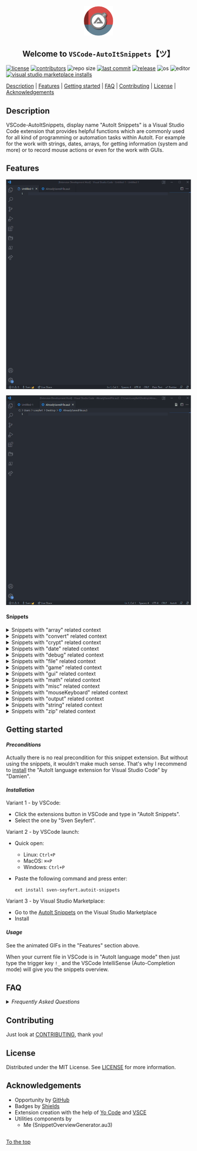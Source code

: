 #####

<p align="center">
    <img src="media/images/icon.png" width="80" />
    <h2 align="center">Welcome to <code>VSCode-AutoItSnippets</code>【ツ】</h2>
</p>

[![license](https://img.shields.io/badge/license-MIT-ff69b4.svg?style=flat-square&logo=spdx)](https://github.com/Sven-Seyfert/VSCode-AutoItSnippets/blob/main/LICENSE.md)
[![contributors](https://img.shields.io/github/contributors/Sven-Seyfert/VSCode-AutoItSnippets.svg?style=flat-square&logo=github)](https://github.com/Sven-Seyfert/VSCode-AutoItSnippets/graphs/contributors)
![repo size](https://img.shields.io/github/repo-size/Sven-Seyfert/VSCode-AutoItSnippets.svg?style=flat-square&logo=github)
[![last commit](https://img.shields.io/github/last-commit/Sven-Seyfert/VSCode-AutoItSnippets.svg?style=flat-square&logo=github)](https://github.com/Sven-Seyfert/VSCode-AutoItSnippets/commits/main)
[![release](https://img.shields.io/github/release/Sven-Seyfert/VSCode-AutoItSnippets.svg?style=flat-square&logo=github)](https://github.com/Sven-Seyfert/VSCode-AutoItSnippets/releases/latest)
![os](https://img.shields.io/badge/os-windows-yellow.svg?style=flat-square&logo=windows)
![editor](https://img.shields.io/badge/editor-VSCode-blueviolet.svg?style=flat-square&logo=visual-studio-code)
[![visual studio marketplace installs](https://img.shields.io/visual-studio-marketplace/i/sven-seyfert.autoit-snippets?style=flat-square&color=3C873A)](https://marketplace.visualstudio.com/items?itemName=sven-seyfert.autoit-snippets)

[Description](#description) | [Features](#features) | [Getting started](#getting-started) | [FAQ](#faq) | [Contributing](#contributing) | [License](#license) | [Acknowledgements](#acknowledgements)

## Description

VSCode-AutoItSnippets, display name "AutoIt Snippets" is a Visual Studio Code extension that provides helpful functions which are commonly used for all kind of programming or automation tasks within AutoIt. For example for the work with strings, dates, arrays, for getting information (system and more) or to record mouse actions or even for the work with GUIs.

## Features

![usage](media/screenshots/usageExample1.gif)

![usage](media/screenshots/usageExample2.gif)

#### Snippets

<details>
<summary>Snippets with "array" related context</summary>
<p>

| Snippet | Prefix | Description |
| :--- | :--- | :--- |
| ArrayCreate | !_ArrayCreate | Create and initialize a 1D array as example. |
| ArrayCreate2d | !_ArrayCreate2d | Create and initialize a 2d array as example. |
| ArrayDisplay | !_ArrayDisplay | Default _ArrayDisplay with the array name as title. |
| ArrayItemsToString | !_ArrayItemsToString | Combines all array items to a string. Similar to _ArrayToString function, but simpler. |
| FileContentToArray | !_FileContentToArray | File content or multiline string to array. |
| FilterEmptyLinesFromArray | !_FilterEmptyLinesFromArray | Remove empty strings from array. |
| GetCount | !_GetCount | Get array index count. |
| SortColumnSequenceOf2dArray | !_SortColumnSequenceOf2dArray | Sort column sequence alphabetically of a multidimensional array. |
| TransformToZeroBasedArray | !_TransformToZeroBasedArray | Transform an array which starts on index one to a zero based array. |

<p>
</details>

<details>
<summary>Snippets with "convert" related context</summary>
<p>

| Snippet | Prefix | Description |
| :--- | :--- | :--- |
| Base64ToBinary | !_Base64ToBinary | Convert a Base64 string to a binary string (vString). |
| BinaryToBase64 | !_BinaryToBase64 | Reads a binary file and convert to Base64 string. |
| ConvertBinToInt | !_ConvertBinToInt | Convert binary to integer. |
| ConvertHexToInt | !_ConvertHexToInt | Convert hex to integer. |
| ConvertIntToBin | !_ConvertIntToBin | Convert integer to binary. |
| ConvertIntToHex | !_ConvertIntToHex | Convert integer to hex. |
| ConvertIntToOct | !_ConvertIntToOct | Convert integer to octal number. |
| HexColorInvert | !_HexColorInvert | Invert the given hex color. |

<p>
</details>

<details>
<summary>Snippets with "crypt" related context</summary>
<p>

| Snippet | Prefix | Description |
| :--- | :--- | :--- |
| DecryptFromUtf16LittleEndian | !_DecryptFromUtf16LittleEndian | Decrypt from UTF16 Little Endian (UTF-16LE). |
| DecryptString | !_DecryptString | Decrypt a encrypted string by your default crypt key to be human readable. |
| EncryptString | !_EncryptString | Encrypt string by your default crypt key to encrypted unreadable string. |
| EncryptToUtf16LittleEndian | !_EncryptToUtf16LittleEndian | Encrypt to UTF16 Little Endian (UTF-16LE). |

<p>
</details>

<details>
<summary>Snippets with "date" related context</summary>
<p>

| Snippet | Prefix | Description |
| :--- | :--- | :--- |
| CalendarWeekToDays | !_CalendarWeekToDays | Get an array of days from the given calendar week. |
| GetDateDiffByBoundary | !_GetDateDiffByBoundary | Get date diff by boundary (e. g. 90 days from the current day). |
| GetDateTime | !_GetDateTime | Get current date and time as a timestamp. |
| GetHHMMSSOfSeconds | !_GetHHMMSSOfSeconds | Get hours, minutes and seconds of given seconds (reverse of _GetSecondsOfHHMMSS). |
| GetSecondsOfHHMMSS | !_GetSecondsOfHHMMSS | Get seconds of given hours, minutes and seconds (reverse of _GetHHMMSSOfSeconds). |
| GetTimerDiffInSecOrMin | !_GetTimerDiffInSecOrMin | Get timer diff in seconds or minutes. |

<p>
</details>

<details>
<summary>Snippets with "debug" related context</summary>
<p>

| Snippet | Prefix | Description |
| :--- | :--- | :--- |
| DoesFunctionExists | !_DoesFunctionExists | Check function exists by name of the function in the given file. |
| GetListOfAllFunctions | !_GetListOfAllFunctions | List all functions of the given file to an array. |
| GetListOfAllVariables | !_GetListOfAllVariables | List all variables of the given file to an array. |

<p>
</details>

<details>
<summary>Snippets with "file" related context</summary>
<p>

| Snippet | Prefix | Description |
| :--- | :--- | :--- |
| AddBackslashToPathEnd | !_AddBackslashToPathEnd | Ensure trailing backslash for a path. |
| AppendToFile | !_AppendToFile | Append text to file. |
| CreateFileWithSpecificSize | !_CreateFileWithSpecificSize | Create a dummy file with a specific file size. |
| ExistsNotAllowedCharacters | !_ExistsNotAllowedCharacters | Check string for not allowed characters regarding a file renaming action. |
| FileExistsBranch | !_FileExistsBranch | Check condition for file or directory exists. |
| GetFileContent | !_GetFileContent | Get file content to string. |
| GetFileProperties | !_GetFileProperties | Get all possible file properties to array. |
| GetFilePropertyValue | !_GetFilePropertyValue | Get specific file property value. |
| GetFileShare | !_GetFileShare | Get a list of FileShares as array. |
| GetJustFileExtension | !_GetJustFileExtension | Get just the file extension of a file name or file path. |
| GetJustFileName | !_GetJustFileName | Get just the file name of a file path (including the file extension). |
| GetJustPathOfFile | !_GetJustPathOfFile | Get just the path of a file. |
| IsFileInUse | !_IsFileInUse | Check is file in use by another process. |
| OpenFolder | !_OpenFolder | Open a given folder. |
| RelativeToAbsolutePath | !_RelativeToAbsolutePath | Resolve relative path to absolute path. |
| SaveBinaryToFile | !_SaveBinaryToFile | Create a binary file out of a binary string (vString). See _Base64ToBinary function. |
| SetMaxDirectories | !_SetMaxDirectories | Remove directories until the maximum count of directories is reached (e. g. for log directories with a timestamp as name). |
| SetMaxFiles | !_SetMaxFiles | Remove files until the maximum count of files is reached (e. g. for log files with a timestamp as name). |
| SortFileByAscOrDesc | !_SortFileByAscOrDesc | Sort file content ascending or descending. |
| WriteFile | !_WriteFile | Create or overwrite a file with the given content. |

<p>
</details>

<details>
<summary>Snippets with "game" related context</summary>
<p>

| Snippet | Prefix | Description |
| :--- | :--- | :--- |
| GetDistanceByPythagoras | !_GetDistanceByPythagoras | Get the distance from one point to an other point by Pythagoras. |
| IsKeyPressed | !_IsKeyPressed | Indicates that a key of the keyboard is pressed. Returns the boolean. |
| IsKeyReleased | !_IsKeyReleased | Indicates that a key of the keyboard was released after it was pressed. Returns the boolean. |
| IsPointPositionBetween | !_IsPointPositionBetween | Detects whether the position of a point is between two other positions. |

<p>
</details>

<details>
<summary>Snippets with "gui" related context</summary>
<p>

| Snippet | Prefix | Description |
| :--- | :--- | :--- |
| GetLabelSize | !_GetLabelSize | Get the label size (with or height in pixel). |
| GetMouseWheelMovementDirection | !_GetMouseWheelMovementDirection | Get the mouse wheel movement direction (mouse wheel detection) on the created GUI. |
| GetRandomColor | !_GetRandomColor | Get random color as html hex color (#) or as variant color (0x). |
| GetTaskbarHeight | !_GetTaskbarHeight | Get the height of windows taskbar. |
| GetWindowHandle | !_GetWindowHandle | Get window handle by title. |
| GuiAllowedInputs | !_GuiAllowedInputs | Control GUI input data by allowed input values (keystrokes). |
| GuiAnimation | !_GuiAnimation | Animates GUI appearance or disappearance by specific slide animations. |
| GuiControlCreateBorder | !_GuiControlCreateBorder | Creates a colored border for a specific control like label or for the whole GUI. |
| GuiFadeIn | !_GuiFadeIn | Fade GUI window in. |
| GuiFadeOut | !_GuiFadeOut | Fade GUI window out. |
| GuiInputFilterWMCommand | !_GuiInputFilterWMCommand | Watch and filter specific GUI input controls by specific RegEx pattern. |
| GuiSetWinToCenter | !_GuiSetWinToCenter | Set window to center on screen. |
| GuiWindowShakeAsHint | !_GuiWindowShakeAsHint | Let the window shake a bit as a popup hint. |
| IsFocusOnGui | !_IsFocusOnGui | Is given GUI in focus (window exists, window is visible, window is enabled and window is active). |
| IsMouseOnGui | !_IsMouseOnGui | Is mouse over the GUI. |
| SetVisualStateOfStartBar | !_SetVisualStateOfStartBar | Toggle visual state of the windows start bar. |
| ShowToolTipInfo | !_ShowToolTipInfo | Show tool tip text with padding. |
| StartBarToggle | !_StartBarToggle | Show or hide windows start bar. |
| ToggleControlVisibility | !_ToggleControlVisibility | Toggle the visibility of an control depending of it's current state. |

<p>
</details>

<details>
<summary>Snippets with "math" related context</summary>
<p>

| Snippet | Prefix | Description |
| :--- | :--- | :--- |
| Get_GreatestCommonDivisor_LeastCommonMultiple | !_Get_GreatestCommonDivisor_LeastCommonMultiple | Get 'greatest common divisor' and 'least common multiple' of to numbers. |
| IsNumberOdd | !_IsNumberOdd | Is number odd or even. |
| KilometresToMiles | !_KilometresToMiles | Calculates the miles of given kilometers. |
| MilesToKilometres | !_MilesToKilometres | Calculates the kilometers of given miles. |

<p>
</details>

<details>
<summary>Snippets with "misc" related context</summary>
<p>

| Snippet | Prefix | Description |
| :--- | :--- | :--- |
| DeleteCurrentScriptAfterRun | !_DeleteCurrentScriptAfterRun | Delete current script after execution (after run). |
| GetMacOrIpAddress | !_GetMacOrIpAddress | Get MAC address or if not found the IP address. |
| GetMonitorResolution | !_GetMonitorResolution | Get monitor resolution data as array. |
| GetProcessPathByPid | !_GetProcessPathByPid | Get process path by process id (PID). |
| MsgBoxWithoutStop | !_MsgBoxWithoutStop | Show a message box without stop/pause the program execution. |
| RunProgram | !_RunProgram | Runs external program with or without parameter in a quite robust way. |
| SetDisplayResolution | !_SetDisplayResolution | Set display resolution to specific display width and height. |
| TalkOverPcVoice | !_TalkOverPcVoice | Let the computer read out your text by the use of the SAPI API. |
| Template | !_Template | Creates a short script template to structure your code. |
| ToggleDesktopIcons | !_ToggleDesktopIcons | Toggles the visibility of the desktop icons. |

<p>
</details>

<details>
<summary>Snippets with "mouseKeyboard" related context</summary>
<p>

| Snippet | Prefix | Description |
| :--- | :--- | :--- |
| DrawRecordedMouseMovesFromFile | !_DrawRecordedMouseMovesFromFile | Draw recorded mouse moves (like a curve) from data of a file (see function _RecordMouseMovesToConsole). |
| MouseDragAndDrop | !_MouseDragAndDrop | Drag and drop mouse action. Mouse click, dragging to the target position and release (drop) mouse key. |
| PressKeyOrSendStringSeveralTimes | !_PressKeyOrSendStringSeveralTimes | Press key (keystroke) or send a string several times. |
| RecordMouseMovesToConsole | !_RecordMouseMovesToConsole | Record mouse move as 'MouseMove(...)' string to console. Which is a preparation step for function _DrawRecordedMouseMovesFromFile. |

<p>
</details>

<details>
<summary>Snippets with "output" related context</summary>
<p>

| Snippet | Prefix | Description |
| :--- | :--- | :--- |
| ConsoleWriteUnicodeChars | !_ConsoleWriteUnicodeChars | Write Unicode characters to the console. |
| GetAutoItEnvironmentInfos | !_GetAutoItEnvironmentInfos | Get AutoIt environment information. |
| GetCommandLineOutput | !_GetCommandLineOutput | Read command line output (result of a given command) to string. |
| GetComputerInfos | !_GetComputerInfos | Get computer information. |
| NewLine | !_NewLine | Get one newline (carriage return and line feed) by default or multiple newlines by optional parameter. |
| Print | !_Print | Extends the default ConsoleWrite function by a default line break and optionally by start- and trailing pipe sign for better notice of whitespaces. |

<p>
</details>

<details>
<summary>Snippets with "string" related context</summary>
<p>

| Snippet | Prefix | Description |
| :--- | :--- | :--- |
| CreateRandomText | !_CreateRandomText | Create a random text (string based on different modi). |
| GetGuid | !_GetGuid | Get a valid GUID. |
| GetGuidSegment | !_GetGuidSegment | Get GUID segment which is used in function _GetGuid. |
| GetUniqueMachineGuidString | !_GetUniqueMachineGuidString | Get unique machine guid as string. |
| NormalizeStringLength | !_NormalizeStringLength | Normalize string length for a good looking table like output result. |
| SplitStringByCountToArray | !_SplitStringByCountToArray | Split a long string by defined count to an array. |
| StringProperWithoutSpaces | !_StringProperWithoutSpaces | Reformat the given string to proper case without spaces ('This string will be reformated to proper case without spaces' => 'ThisStringWillBeReformatedToProperCaseWithoutSpaces'). |
| StringProperWithSpaces | !_StringProperWithSpaces | Reformat the given string to proper case with spaces ('ThisStringWillBeReformatedToStringProperCaseWithSpaces' => 'This String Will Be Reformated To String Proper Case With Spaces'). |

<p>
</details>

<details>
<summary>Snippets with "zip" related context</summary>
<p>

| Snippet | Prefix | Description |
| :--- | :--- | :--- |
| CreateZipArchive | !_CreateZipArchive | Creates a zip archive by windows built in functionality. |
| ExtractZipArchive | !_ExtractZipArchive | Extract a zip archive by windows built in functionality. |
| ExtractZipVia7z | !_ExtractZipVia7z | Extract zip archive by 7z call. |

<p>
</details>

## Getting started

#### *Preconditions*

Actually there is no real precondition for this snippet extension.
But without using the snippets, it wouldn't make much sense.
That's why I recommend to [install](https://marketplace.visualstudio.com/items?itemName=Damien.autoit) the "AutoIt language extension for Visual Studio Code" by "Damien".

#### *Installation*

Variant 1 - by VSCode:

- Click the extensions button in VSCode and type in "AutoIt Snippets".
- Select the one by "Sven Seyfert".

Variant 2 - by VSCode launch:

- Quick open:
  - Linux: `Ctrl+P`
  - MacOS: `⌘+P`
  - Windows: `Ctrl+P`
- Paste the following command and press enter:

  ```
  ext install sven-seyfert.autoit-snippets
  ```

Variant 3 - by Visual Studio Marketplace:

- Go to the [AutoIt Snippets](https://marketplace.visualstudio.com/items?itemName=sven-seyfert.autoit-snippets) on the Visual Studio Marketplace
- Install

#### *Usage*

See the animated GIFs in the "Features" section above.

When your current file in VSCode is in "AutoIt language mode" then just type the trigger key `!_` and the VSCode IntelliSense (Auto-Completion mode) will give you the snippets overview.

## FAQ

<details>
<summary><i>Frequently Asked Questions</i></summary><br>

  <details>
  <summary><code>1. How to [...]</code></summary><p>

  **Q:** Is there a frequently asked question already?<br>
  **A:** No, not yet.

  <br></p></details>

  <details>
  <summary><code>2. How to [...]</code></summary><p>

  **Q:** [...]?<br>
  **A:** [...].

  <br></p></details>

</details>

## Contributing

Just look at [CONTRIBUTING](https://github.com/Sven-Seyfert/VSCode-AutoItSnippets/blob/main/docs/CONTRIBUTING.md), thank you!

## License

Distributed under the MIT License. See [LICENSE](https://github.com/Sven-Seyfert/VSCode-AutoItSnippets/blob/main/LICENSE.md) for more information.

## Acknowledgements

- Opportunity by [GitHub](https://github.com)
- Badges by [Shields](https://shields.io)
- Extension creation with the help of [Yo Code](https://github.com/Microsoft/vscode-generator-code) and [VSCE](https://github.com/microsoft/vscode-vsce)
- Utilities components by
  - Me (SnippetOverviewGenerator.au3)

##

[To the top](#)
